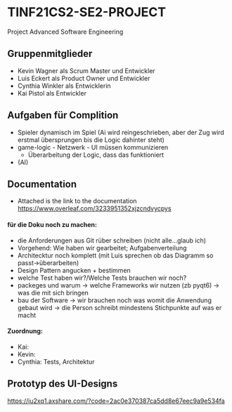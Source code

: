 # TINF21CS2-SE2-PROJECT
Project Advanced Software Engineering

## Gruppenmitglieder
- Kevin Wagner als Scrum Master und Entwickler
- Luis Eckert als Product Owner und Entwickler
- Cynthia Winkler als Entwicklerin
- Kai Pistol als Entwickler

## Aufgaben für Complition
- Spieler dynamisch im Spiel (Ai wird reingeschrieben, aber der Zug wird erstmal übersprungen bis die Logic dahinter steht)
- game-logic - Netzwerk - UI müssen kommunizieren
	- Überarbeitung der Logic, dass das funktioniert
- (AI)

## Documentation
- Attached is the link to the documentation
  https://www.overleaf.com/3233951352xjzcndvycpys

#### für die Doku noch zu machen:
- die Anforderungen aus Git rüber schreiben (nicht alle...glaub ich)
- Vorgehend: Wie haben wir gearbeitet; Aufgabenverteilung
- Architecktur noch komplett (mit Luis sprechen ob das Diagramm so passt->überarbeiten)
- Design Pattern angucken + bestimmen
- welche Test haben wir?/Welche Tests brauchen wir noch?
- packeges und warum
	-> welche Frameworks wir nutzen (zb pyqt6)
	-> was die mit sich bringen
- bau der Software -> wir brauchen noch was womit die Anwendung gebaut wird -> die Person schreibt mindestens Stichpunkte auf was er macht

#### Zuordnung:
- Kai: 
- Kevin: 
- Cynthia: Tests, Architektur


## Prototyp des UI-Designs
https://iu2xq1.axshare.com/?code=2ac0e370387ca5dd8e67eec9a9e534fa

